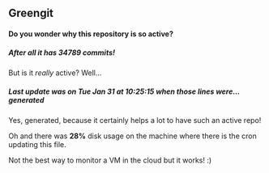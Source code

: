 ## Greengit

#### Do you wonder why this repository is so active?

##### After all it has 34789 commits!

But is it *really* active? Well...

##### Last update was on Tue Jan 31 at 10:25:15 when those lines were... generated

Yes, generated, because it certainly helps a lot to have such an active repo!

Oh and there was **28%** disk usage on the machine
where there is the cron updating this file.

Not the best way to monitor a VM in the cloud but it works! :)
